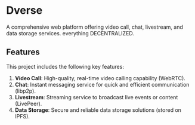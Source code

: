 # Dverse

 A comprehensive web platform offering video call, chat, livestream, and data storage services. everything DECENTRALIZED.

## Features

This project includes the following key features:

1. **Video Call**: High-quality, real-time video calling capability (WebRTC).
2. **Chat**: Instant messaging service for quick and efficient communication (libp2p).
3. **Livestream**: Streaming service to broadcast live events or content (LivePeer).
4. **Data Storage**: Secure and reliable data storage solutions (stored on IPFS).
